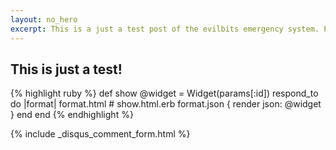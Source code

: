 ```yaml
---
layout: no_hero
excerpt: This is a just a test post of the evilbits emergency system. Please stand by...
---
```

## This is just a test!


{% highlight ruby %}
  def show
    @widget = Widget(params[:id])
    respond_to do |format|
      format.html # show.html.erb
      format.json { render json: @widget }
    end
  end
{% endhighlight %}

{% include _disqus_comment_form.html %}
